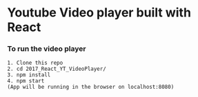 # Youtube Video player built with React

### To run the video player

```
1. Clone this repo
2. cd 2017_React_YT_VideoPlayer/
3. npm install
4. npm start
(App will be running in the browser on localhost:8080)
```
